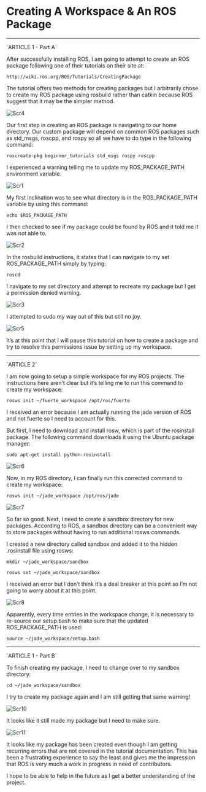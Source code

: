 # Creating A Workspace & An ROS Package

<hr>
`ARTICLE 1 - Part A`

After successfully installing ROS, I am going to attempt to create an ROS package following one of their tutorials on their site at:

```
http://wiki.ros.org/ROS/Tutorials/CreatingPackage
```

The tutorial offers two methods for creating packages but I arbitrarily chose to create my ROS package using rosbuild rather than catkin because ROS suggest that it may be the simpler method.

![Scr4](https://raw.githubusercontent.com/wsc2016/cmpt395-assignment-one/master/images/scr4.png)
  
Our first step in creating an ROS package is navigating to our home directory.  Our custom package will depend on common ROS packages such as std_msgs, roscpp, and rospy so all we have to do type in the following command:

```
roscreate-pkg beginner_tutorials std_msgs rospy roscpp
```

I experienced a warning telling me to update my ROS_PACKAGE_PATH environment variable.

![Scr1](https://raw.githubusercontent.com/wsc2016/cmpt395-assignment-one/master/images/scr1.png)

My first inclination was to see what directory is in the ROS_PACKAGE_PATH variable by using this command:

```
echo $ROS_PACKAGE_PATH
```

I then checked to see if my package could be found by ROS and it told me it was not able to.

![Scr2](https://raw.githubusercontent.com/wsc2016/cmpt395-assignment-one/master/images/scr2.png)

In the rosbuild instructions, it states that I can navigate to my set ROS_PACKAGE_PATH simply by typing:

```
roscd
```

I navigate to my set directory and attempt to recreate my package but I get a permission denied warning.

![Scr3](https://raw.githubusercontent.com/wsc2016/cmpt395-assignment-one/master/images/scr3.png)

I attempted to sudo my way out of this but still no joy.

![Scr5](https://raw.githubusercontent.com/wsc2016/cmpt395-assignment-one/master/images/scr5.png)

It’s at this point that I will pause this tutorial on how to create a package and try to resolve this permissions issue by setting up my workspace.


<hr>
`ARTICLE 2`

I am now going to setup a simple workspace for my ROS projects.  The instructions here aren’t clear but it’s telling me to run this command to create my workspace:

```
rosws init ~/fuerte_workspace /opt/ros/fuerte
```

I received an error because I am actually running the jade version of ROS and not fuerte so I need to account for this. 

But first, I need to download and install rosw, which is part of the rosinstall package.  The following command downloads it using the Ubuntu package manager:

```
sudo apt-get install python-rosinstall
```

![Scr6](https://raw.githubusercontent.com/wsc2016/cmpt395-assignment-one/master/images/scr6.png)





Now, in my ROS directory, I can finally run this corrected command to create my workspace:

```
rosws init ~/jade_workspace /opt/ros/jade
```

![Scr7](https://raw.githubusercontent.com/wsc2016/cmpt395-assignment-one/master/images/scr7.png)

So far so good.  Next, I need to create a sandbox directory for new packages.  According to ROS, a sandbox directory can be a convenient way to store packages without having to run additional rosws commands.

I created a new directory called sandbox and added it to the hidden .rosinstall file using rosws:

```
mkdir ~/jade_workspace/sandbox

rosws set ~/jade_workspace/sandbox
```

I received an error but I don’t think it’s a deal breaker at this point so I’m not going to worry about it at this point.

![Scr8](https://raw.githubusercontent.com/wsc2016/cmpt395-assignment-one/master/images/scr8.png)

Apparently, every time entries in the workspace change, it is necessary to re-source our setup.bash to make sure that the updated ROS_PACKAGE_PATH is used:

```
source ~/jade_workspace/setup.bash
```


<hr>
`ARTICLE 1 - Part B`

To finish creating my package, I need to change over to my sandbox directory:

```
cd ~/jade_workspace/sandbox
```

I try to create my package again and I am still getting that same warning!

![Scr10](https://raw.githubusercontent.com/wsc2016/cmpt395-assignment-one/master/images/scr10.png)

It looks like it still made my package but I need to make sure.

![Scr11](https://raw.githubusercontent.com/wsc2016/cmpt395-assignment-one/master/images/scr11.png)

It looks like my package has been created even though I am getting recurring errors that are not covered in the tutorial documentation.  This has been a frustrating experience to say the least and gives me the impression that ROS is very much a work in progress in need of contributors.

I hope to be able to help in the future as I get a better understanding of the project.
